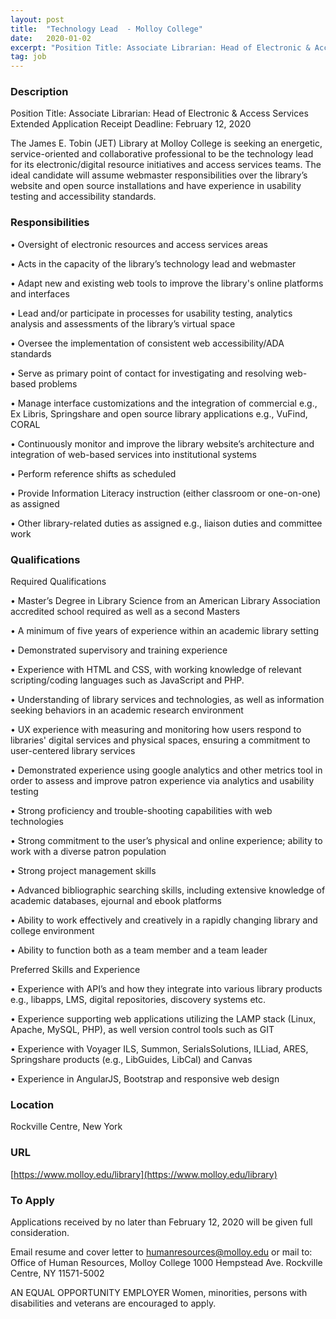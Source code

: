 ```yaml
---
layout: post
title:  "Technology Lead  - Molloy College"
date:   2020-01-02
excerpt: "Position Title: Associate Librarian: Head of Electronic & Access Services Extended Application Receipt Deadline: February 12, 2020 The James E. Tobin (JET) Library at Molloy College is seeking an energetic, service-oriented and collaborative professional to be the technology lead for its electronic/digital resource initiatives and access services teams. The ideal..."
tag: job
---
```


### Description   

Position Title: Associate Librarian: Head of Electronic & Access Services
Extended Application Receipt Deadline: February 12, 2020

The James E. Tobin (JET) Library at Molloy College is seeking an energetic, service-oriented and collaborative professional to be the technology lead for its electronic/digital resource initiatives and access services teams. The ideal candidate will assume webmaster responsibilities over the library’s website and open source installations and have experience in usability testing and accessibility standards. 



### Responsibilities   


• 	Oversight of electronic resources and access services areas

• 	Acts in the capacity of the library’s technology lead and webmaster

• 	Adapt new and existing web tools to improve the library's online platforms and interfaces

• 	Lead and/or participate in processes for usability testing, analytics analysis and assessments of the library’s virtual space

• 	Oversee the implementation of consistent web accessibility/ADA standards

• 	Serve as primary point of contact for investigating and resolving web-based problems 

• 	Manage interface customizations and the integration of commercial e.g., Ex Libris, Springshare and open source library applications e.g., VuFind, CORAL 

• 	Continuously monitor and improve the library website’s architecture and integration of web-based services into institutional systems

• 	Perform reference shifts as scheduled

• 	Provide Information Literacy instruction (either classroom or one-on-one) as assigned

• 	Other library-related duties as assigned e.g., liaison duties and committee work



### Qualifications   

Required Qualifications

• 	Master’s Degree in Library Science from an American Library Association accredited school required as well as a second Masters

• 	A minimum of five years of experience within an academic library setting 

• 	Demonstrated supervisory and training experience

• 	Experience with HTML and CSS, with working knowledge of relevant scripting/coding languages such as JavaScript and PHP.

• 	Understanding of library services and technologies, as well as information seeking behaviors in an academic research environment 

• 	UX experience with measuring and monitoring how users respond to libraries' digital services and physical spaces, ensuring a commitment to user-centered library services

• 	Demonstrated experience using google analytics and other metrics tool in order to assess and improve patron experience via analytics and usability testing

• 	Strong proficiency and trouble-shooting capabilities with web technologies

• 	Strong commitment to the user’s physical and online experience; ability to work with a diverse patron population

• 	Strong project management skills

• 	Advanced bibliographic searching skills, including extensive knowledge of academic databases, ejournal and ebook platforms

• 	Ability to work effectively and creatively in a rapidly changing library and college environment 

• 	Ability to function both as a team member and a team leader

Preferred Skills and Experience

• 	Experience with API’s and how they integrate into various library products e.g., libapps, LMS, digital repositories, discovery systems etc. 

• 	Experience supporting web applications utilizing the LAMP stack (Linux, Apache, MySQL, PHP), as well version control tools such as GIT

• 	Experience with Voyager ILS, Summon, SerialsSolutions, ILLiad, ARES, Springshare products (e.g., LibGuides, LibCal) and Canvas

• 	Experience in AngularJS, Bootstrap and responsive web design





### Location   

Rockville Centre, New York


### URL   

[https://www.molloy.edu/library](https://www.molloy.edu/library)

### To Apply   

Applications received by no later than February 12, 2020 will be given full consideration. 

Email resume and cover letter to humanresources@molloy.edu or mail to:
Office of Human Resources, Molloy College
1000 Hempstead Ave.
Rockville Centre, NY 11571-5002

AN EQUAL OPPORTUNITY EMPLOYER
Women, minorities, persons with disabilities and veterans are encouraged to apply.






